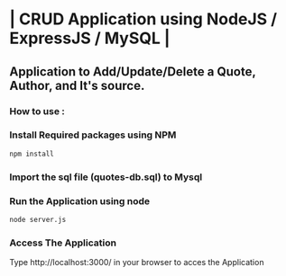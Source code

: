 # | CRUD Application using NodeJS / ExpressJS / MySQL |
## Application to Add/Update/Delete a Quote, Author, and It's source.
### How to use :

### Install Required packages using NPM

```bash
npm install
```

### Import the sql file (quotes-db.sql) to Mysql

### Run the Application using node

```bash
node server.js
```

### Access The Application

 Type http://localhost:3000/ in your browser to acces the Application
